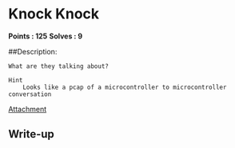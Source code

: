 # Knock Knock

**Points : 125**
**Solves : 9**

##Description:

	What are they talking about?

	Hint
		Looks like a pcap of a microcontroller to microcontroller conversation

[Attachment](for125_4710183c48e127bc.zip)

## Write-up
